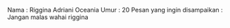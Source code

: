 Nama : Riggina Adriani Oceania 
Umur : 20 
Pesan yang ingin disampaikan : Jangan malas wahai riggina 
